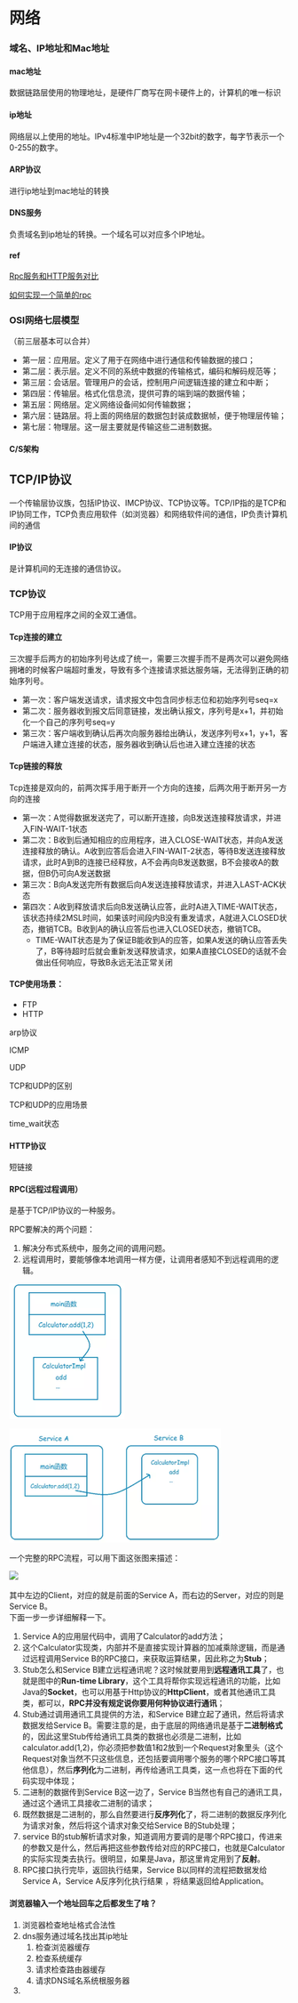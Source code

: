 # 网络

### 域名、IP地址和Mac地址

#### mac地址

数据链路层使用的物理地址，是硬件厂商写在网卡硬件上的，计算机的唯一标识

#### ip地址

网络层以上使用的地址。IPv4标准中IP地址是一个32bit的数字，每字节表示一个0-255的数字。

#### ARP协议

进行ip地址到mac地址的转换

#### DNS服务

负责域名到ip地址的转换。一个域名可以对应多个IP地址。

#### ref

[Rpc服务和HTTP服务对比](https://blog.csdn.net/wangyunpeng0319/article/details/78651998)

[如何实现一个简单的rpc](https://www.jianshu.com/p/5b90a4e70783)

### OSI网络七层模型 <a id="OSI&#x7F51;&#x7EDC;&#x4E03;&#x5C42;&#x6A21;&#x578B;"></a>

（前三层基本可以合并）

* 第一层：应用层。定义了用于在网络中进行通信和传输数据的接口；
* 第二层：表示层。定义不同的系统中数据的传输格式，编码和解码规范等；
* 第三层：会话层。管理用户的会话，控制用户间逻辑连接的建立和中断；
* 第四层：传输层。格式化信息流，提供可靠的端到端的数据传输；
* 第五层：网络层。定义网络设备间如何传输数据；
* 第六层：链路层。将上面的网络层的数据包封装成数据帧，便于物理层传输；
* 第七层：物理层。这一层主要就是传输这些二进制数据。

#### C/S架构

## TCP/IP协议

一个传输层协议族，包括IP协议、IMCP协议、TCP协议等。TCP/IP指的是TCP和IP协同工作，TCP负责应用软件（如浏览器）和网络软件间的通信，IP负责计算机间的通信

#### IP协议

是计算机间的无连接的通信协议。

### TCP协议

TCP用于应用程序之间的全双工通信。

#### Tcp连接的建立

三次握手后两方的初始序列号达成了统一，需要三次握手而不是两次可以避免网络拥堵的时候客户端超时重发，导致有多个连接请求抵达服务端，无法得到正确的初始序列号。

* 第一次：客户端发送请求，请求报文中包含同步标志位和初始序列号seq=x
* 第二次：服务器收到报文后同意链接，发出确认报文，序列号是x+1，并初始化一个自己的序列号seq=y
* 第三次：客户端收到确认后再次向服务器给出确认，发送序列号x+1，y+1，客户端进入建立连接的状态，服务器收到确认后也进入建立连接的状态

#### Tcp链接的释放

Tcp连接是双向的，前两次挥手用于断开一个方向的连接，后两次用于断开另一方向的连接

* 第一次：A觉得数据发送完了，可以断开连接，向B发送连接释放请求，并进入FIN-WAIT-1状态
* 第二次：B收到后通知相应的应用程序，进入CLOSE-WAIT状态，并向A发送连接释放的确认。A收到应答后会进入FIN-WAIT-2状态，等待B发送连接释放请求，此时A到B的连接已经释放，A不会再向B发送数据，B不会接收A的数据，但B仍可向A发送数据
* 第三次：B向A发送完所有数据后向A发送连接释放请求，并进入LAST-ACK状态
* 第四次：A收到释放请求后向B发送确认应答，此时A进入TIME-WAIT状态，该状态持续2MSL时间，如果该时间段内B没有重发请求，A就进入CLOSED状态，撤销TCB。B收到A的确认应答后也进入CLOSED状态，撤销TCB。
  * TIME-WAIT状态是为了保证B能收到A的应答，如果A发送的确认应答丢失了，B等待超时后就会重新发送释放请求，如果A直接CLOSED的话就不会做出任何响应，导致B永远无法正常关闭

#### TCP使用场景：

* FTP
* HTTP

arp协议

ICMP

UDP

TCP和UDP的区别

TCP和UDP的应用场景

time\_wait状态

#### HTTP协议

短链接

#### RPC\(远程过程调用）

是基于TCP/IP协议的一种服务。



RPC要解决的两个问题：

1. 解决分布式系统中，服务之间的调用问题。
2. 远程调用时，要能够像本地调用一样方便，让调用者感知不到远程调用的逻辑。

![&#x672C;&#x5730;&#x8FC7;&#x7A0B;&#x8C03;&#x7528;](../.gitbook/assets/image%20%2819%29.png)

![RPC](../.gitbook/assets/image%20%2836%29.png)

一个完整的RPC流程，可以用下面这张图来描述：  


![](//upload-images.jianshu.io/upload_images/7143349-a9db3c3c85194c6e.png?imageMogr2/auto-orient/strip%7CimageView2/2/w/263/format/webp)

其中左边的Client，对应的就是前面的Service A，而右边的Server，对应的则是Service B。  
 下面一步一步详细解释一下。

1. Service A的应用层代码中，调用了Calculator的add方法；
2. 这个Calculator实现类，内部并不是直接实现计算器的加减乘除逻辑，而是通过远程调用Service B的RPC接口，来获取运算结果，因此称之为**Stub**；
3. Stub怎么和Service B建立远程通讯呢？这时候就要用到**远程通讯工具**了，也就是图中的**Run-time Library**，这个工具将帮你实现远程通讯的功能，比如Java的**Socket**，也可以用基于Http协议的**HttpClient**，或者其他通讯工具类，都可以，**RPC并没有规定说你要用何种协议进行通讯**；
4. Stub通过调用通讯工具提供的方法，和Service B建立起了通讯，然后将请求数据发给Service B。需要注意的是，由于底层的网络通讯是基于**二进制格式**的，因此这里Stub传给通讯工具类的数据也必须是二进制，比如calculator.add\(1,2\)，你必须把参数值1和2放到一个Request对象里头（这个Request对象当然不只这些信息，还包括要调用哪个服务的哪个RPC接口等其他信息），然后**序列化**为二进制，再传给通讯工具类，这一点也将在下面的代码实现中体现；
5. 二进制的数据传到Service B这一边了，Service B当然也有自己的通讯工具，通过这个通讯工具接收二进制的请求；
6. 既然数据是二进制的，那么自然要进行**反序列化**了，将二进制的数据反序列化为请求对象，然后将这个请求对象交给Service B的Stub处理；
7. service B的stub解析请求对象，知道调用方要调的是哪个RPC接口，传进来的参数又是什么，然后再把这些参数传给对应的RPC接口，也就是Calculator的实际实现类去执行。很明显，如果是Java，那这里肯定用到了**反射**。
8. RPC接口执行完毕，返回执行结果，Service B以同样的流程把数据发给Service A，Service A反序列化执行结果 ，将结果返回给Application。

#### 浏览器输入一个地址回车之后都发生了啥？

1. 浏览器检查地址格式合法性
2. dns服务通过域名找出其ip地址
   1. 检查浏览器缓存
   2. 检查系统缓存
   3. 请求检查路由器缓存
   4. 请求DNS域名系统根服务器
3. 
